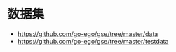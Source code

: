 # 数据集

- https://github.com/go-ego/gse/tree/master/data
- https://github.com/go-ego/gse/tree/master/testdata


